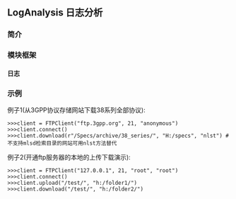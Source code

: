 ## LogAnalysis 日志分析
### 简介

### 模块框架
#### 日志

### 示例
例子1(从3GPP协议存储网站下载38系列全部协议):

    >>>client = FTPClient("ftp.3gpp.org", 21, "anonymous")
    >>>client.connect()
    >>>client.download(r"/Specs/archive/38_series/", "H:/specs", "nlst") # 不支持mlsd检索目录的网站可用nlst方法替代
    
例子2(开通ftp服务器的本地的上传下载演示):

    >>>client = FTPClient("127.0.0.1", 21, "root", "root")
    >>>client.connect()
    >>>client.upload("/test/", "h:/folder1/")
    >>>client.download("/test/", "h:/folder2/")